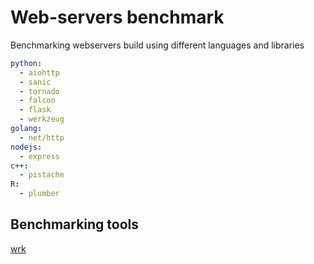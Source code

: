 # Web-servers benchmark

Benchmarking webservers build using different languages and libraries

```yaml
python:
  - aiohttp
  - sanic
  - tornado
  - falcon
  - flask
  - werkzeug
golang:
  - net/http
nodejs:
  - express
c++:
  - pistache
R:
  - plumber
```

## Benchmarking tools

<a href="https://github.com/wg/wrk/" target="_blank">wrk</a>
